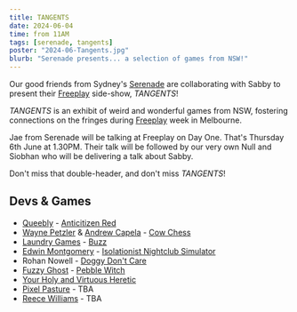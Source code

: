 ```yaml
---
title: TANGENTS
date: 2024-06-04
time: from 11AM
tags: [serenade, tangents]
poster: "2024-06-Tangents.jpg"
blurb: "Serenade presents... a selection of games from NSW!"
---
```


Our good friends from Sydney's [Serenade](https://serenade.games/) are collaborating with Sabby to present their [Freeplay](https://www.freeplay.net.au/) side-show, *TANGENTS*! 

*TANGENTS* is an exhibit of weird and wonderful games from NSW, fostering connections on the fringes during [Freeplay](https://www.freeplay.net.au/) week in Melbourne.

Jae from Serenade will be talking at Freeplay on Day One. That's Thursday 6th June at 1.30PM. Their talk will be followed by our very own Null and Siobhan who will be delivering a talk about Sabby.

Don't miss that double-header, and don't miss *TANGENTS*!

## Devs & Games

- [Queebly](https://x.com/queebly) - [Anticitizen Red](https://store.steampowered.com/app/2097950/Anticitizen_Red/)
- [Wayne Petzler](https://x.com/WaynePetzler) & [Andrew Capela](https://x.com/Liminalzero) - [Cow Chess](https://www.waynetron.com/)
- [Laundry Games](https://x.com/LAUNDRY_GAMES) - [Buzz](https://store.steampowered.com/app/2278480/BUZZ/)
- [Edwin Montgomery](https://x.com/edwinmyshkin) - [Isolationist Nightclub Simulator](https://www.edwinmontgomeryaudio.com/)
- Rohan Nowell - [Doggy Don't Care](https://store.steampowered.com/app/2438180/Doggy_Dont_Care/)
- [Fuzzy Ghost](https://fuzzyg.host/) - [Pebble Witch](https://store.steampowered.com/app/1501150/Pebble_Witch/)
- [Your Holy and Virtuous Heretic](https://store.steampowered.com/app/2621030/Your_Holy__Virtuous_Heretic/)
- [Pixel Pasture](https://pixelpasture.studio/) - TBA
- [Reece Williams](https://reecewilliams.itch.io/) - TBA

